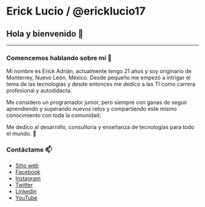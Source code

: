 # Erick Lucio / @ericklucio17

## Hola y bienvenido 👋

---

### Comencemos hablando sobre mi 💬 

Mi nombre es Erick Adrián, actualmente tengo 21 años y soy originario de Monterrey, Nuevo León, México. Desde pequeño me empezó a intrigar el tema de las tecnologías 
y desde entonces me dedico a las TI como carrera profesional y autodidacta.

Me considero un programador junior, pero siempre con ganas de seguir aprendiendo y superando nuevos retos y compartiendo este mismo conocimiento con toda la comunidad.

Me dedico al desarrollo, consultoría y enseñanza de tecnologías para todo el mundo. 🤘

### Contáctame 📫

* [Sitio web](https://www.ericklucio.me/)
* [Facebook](https://www.facebook.com/ericklucio17/)
* [Instagram](https://www.instagram.com/ericklucio17/)
* [Twitter](https://twitter.com/ericklucio177/)
* [Linkedin](https://www.linkedin.com/in/ericklucio17/)
* [YouTube](https://www.youtube.com/channel/UCsWWqV8-tXCaAn6d_dy71Kg/)